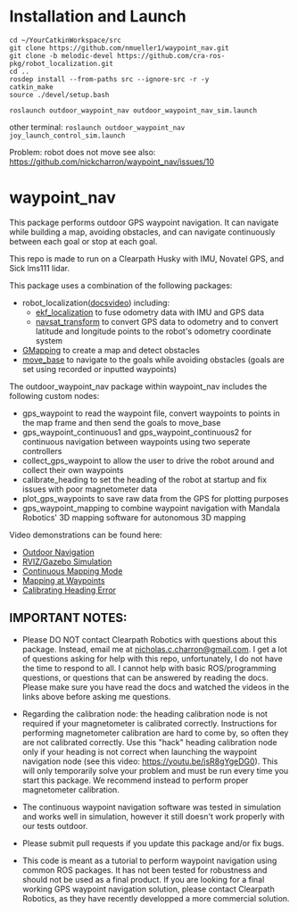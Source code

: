 # Installation and Launch
~~~
cd ~/YourCatkinWorkspace/src
git clone https://github.com/nmueller1/waypoint_nav.git
git clone -b melodic-devel https://github.com/cra-ros-pkg/robot_localization.git
cd ..
rosdep install --from-paths src --ignore-src -r -y
catkin_make
source ./devel/setup.bash
~~~

`roslaunch outdoor_waypoint_nav outdoor_waypoint_nav_sim.launch`

other terminal:
`roslaunch outdoor_waypoint_nav joy_launch_control_sim.launch`

Problem: robot does not move
see also: https://github.com/nickcharron/waypoint_nav/issues/10

# waypoint_nav
This package performs outdoor GPS waypoint navigation. It can navigate while building a map, avoiding obstacles, and can navigate continuously between each goal or stop at each goal. 

This repo is made to run on a Clearpath Husky with IMU, Novatel GPS, and Sick lms111 lidar.

This package uses a combination of the following packages:
* robot_localization([docs](http://docs.ros.org/en/noetic/api/robot_localization/html/index.html)[video](https://www.youtube.com/watch?v=nfvvpYBAMww)) including:
	* [ekf_localization](http://docs.ros.org/en/noetic/api/robot_localization/html/state_estimation_nodes.html) to fuse odometry data with IMU and GPS data 
	* [navsat_transform](http://docs.ros.org/en/noetic/api/robot_localization/html/navsat_transform_node.html) to convert GPS data to odometry and to convert latitude and longitude points to the robot's odometry coordinate system
* [GMapping](https://openslam-org.github.io/gmapping.html) to create a map and detect obstacles
* [move_base](http://wiki.ros.org/move_base) to navigate to the goals while avoiding obstacles (goals are set using recorded or inputted waypoints)

The outdoor_waypoint_nav package within waypoint_nav includes the following custom nodes:
	
* gps_waypoint to read the waypoint file, convert waypoints to points in the map frame and then send the goals to move_base
* gps_waypoint_continuous1 and gps_waypoint_continuous2 for continuous navigation between waypoints using two seperate controllers
* collect_gps_waypoint to allow the user to drive the robot around and collect their own waypoints
* calibrate_heading to set the heading of the robot at startup and fix issues with poor magnetometer data
* plot_gps_waypoints to save raw data from the GPS for plotting purposes
* gps_waypoint_mapping to combine waypoint navigation with Mandala Robotics' 3D mapping software for autonomous 3D mapping
  
  
Video demonstrations can be found here:
* [Outdoor Navigation](https://www.youtube.com/watch?v=2AUx9podA7c)
* [RVIZ/Gazebo Simulation](https://www.youtube.com/watch?v=k4ze0zAAPuQ)
* [Continuous Mapping Mode](https://www.youtube.com/watch?v=rAV1Uf6x1qQ)
* [Mapping at Waypoints](https://www.youtube.com/watch?v=V5jG9hEXSV8)
* [Calibrating Heading Error](https://www.youtube.com/watch?v=jsR8gYgeDG0)

IMPORTANT NOTES:
----------------
 * Please DO NOT contact Clearpath Robotics with questions about this package. Instead, email me at nicholas.c.charron@gmail.com. I get a lot of questions asking for help with this repo, unfortunately, I do not have the time to respond to all. I cannot help with basic ROS/programming questions, or questions that can be answered by reading the docs. Please make sure you have read the docs and watched the videos in the links above before asking me questions.
 
 * Regarding the calibration node: the heading calibration node is not required if your magnetometer is calibrated correctly. Instructions for performing magnetometer calibration are hard to come by, so often they are not calibrated correctly. Use this "hack" heading calibration node only if your heading is not correct when launching the waypoint navigation node (see this video: https://youtu.be/jsR8gYgeDG0). This will only temporarily solve your problem and must be run every time you start this package. We recommend instead to perform proper magnetometer calibration.
 
 * The continuous waypoint navigation software was tested in simulation and works well in simulation, however it still doesn't work properly with our tests outdoor.
 
 * Please submit pull requests if you update this package and/or fix bugs.
 
 * This code is meant as a tutorial to perform waypoint navigation using common ROS packages. It has not been tested for robustness and should not be used as a final product. If you are looking for a final working GPS waypoint navigation solution, please contact Clearpath Robotics, as they have recently developped a more commercial solution.
